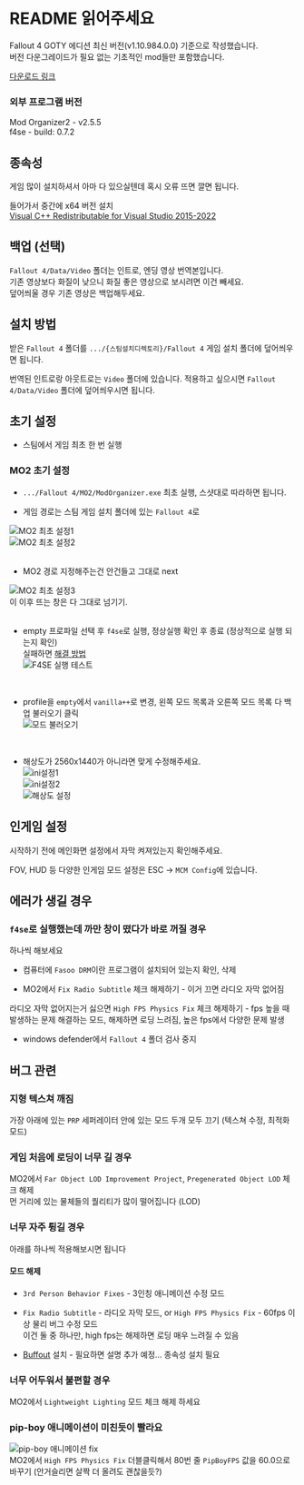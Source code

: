# README 읽어주세요  
Fallout 4 GOTY 에디션 최신 버전(v1.10.984.0.0) 기준으로 작성했습니다.  
버전 다운그레이드가 필요 없는 기초적인 mod들만 포함했습니다.  

[다운로드 링크](https://drive.google.com/file/d/1UhTZHqjqYRUkBb833AgqeU3l3iCOoWH9/view?usp=drive_link)  

### 외부 프로그램 버전  
Mod Organizer2 - v2.5.5  
f4se - build: 0.7.2  

## 종속성
게임 많이 설치하셔서 아마 다 있으실텐데 혹시 오류 뜨면 깔면 됩니다.  

들어가서 중간에 x64 버전 설치  
[Visual C++ Redistributable for Visual Studio 2015-2022](https://learn.microsoft.com/en-us/cpp/windows/latest-supported-vc-redist?view=msvc-170)  

## 백업 (선택)  
`Fallout 4/Data/Video` 폴더는 인트로, 엔딩 영상 번역본입니다.  
기존 영상보다 화질이 낮으니 화질 좋은 영상으로 보시려면 이건 빼세요.  
덮어씌울 경우 기존 영상은 백업해두세요.  

## 설치 방법  
받은 `Fallout 4` 폴더를 `.../{스팀설치디렉토리}/Fallout 4` 게임 설치 폴더에 덮어씌우면 됩니다.  

번역된 인트로랑 아웃트로는 `Video` 폴더에 있습니다. 적용하고 싶으시면 `Fallout 4/Data/Video` 폴더에 덮어씌우시면 됩니다.  

## 초기 설정  
- 스팀에서 게임 최초 한 번 실행  

### MO2 초기 설정  
- `.../Fallout 4/MO2/ModOrganizer.exe` 최초 실행, 스샷대로 따라하면 됩니다.  

- 게임 경로는 스팀 게임 설치 폴더에 있는 `Fallout 4`로  

![MO2 최초 설정1](./readmeimg/portable.png)  
![MO2 최초 설정2](./readmeimg/local-ini.png)  
<br>

- MO2 경로 지정해주는건 안건들고 그대로 next  

![MO2 최초 설정3](./readmeimg/MO2경로.png)  
이 이후 뜨는 창은 다 그대로 넘기기.  
<br>

- empty 프로파일 선택 후 `f4se`로 실행, 정상실행 확인 후 종료 (정상적으로 실행 되는지 확인)  
실패하면 [해결 방법](#f4se로-실행했는데-까만-창이-떴다가-바로-꺼질-경우)  
![F4SE 실행 테스트](./readmeimg/F4SE실행-테스트.png)  
<br>

- profile을 `empty`에서 `vanilla++`로 변경, 왼쪽 모드 목록과 오른쪽 모드 목록 다 백업 불러오기 클릭  
![모드 불러오기](./readmeimg/모드불러오기.png)  
<br>

- 해상도가 2560x1440가 아니라면 맞게 수정해주세요.  
![ini설정1](./readmeimg/ini설정1.png)  
![ini설정2](./readmeimg/ini설정2-해상도,전체화면.png)  
![해상도 설정](./readmeimg/해상도설정.png)  

## 인게임 설정  
시작하기 전에 메인화면 설정에서 자막 켜져있는지 확인해주세요.  

FOV, HUD 등 다양한 인게임 모드 설정은 ESC -> `MCM Config`에 있습니다.  


## 에러가 생길 경우  
### `f4se`로 실행했는데 까만 창이 떴다가 바로 꺼질 경우  
하나씩 해보세요  

- 컴퓨터에 `Fasoo DRM`이란 프로그램이 설치되어 있는지 확인, 삭제  

- MO2에서 `Fix Radio Subtitle` 체크 해제하기 - 이거 끄면 라디오 자막 없어짐  

라디오 자막 없어지는거 싫으면 `High FPS Physics Fix` 체크 해제하기 - fps 높을 때 발생하는 문제 해결하는 모드, 해제하면 로딩 느려짐, 높은 fps에서 다양한 문제 발생  

- windows defender에서 `Fallout 4` 폴더 검사 중지  

## 버그 관련  
### 지형 텍스쳐 깨짐  
가장 아래에 있는 `PRP` 세퍼레이터 안에 있는 모드 두개 모두 끄기 (텍스쳐 수정, 최적화 모드)  

### 게임 처음에 로딩이 너무 길 경우  
MO2에서 `Far Object LOD Improvement Project`, `Pregenerated Object LOD` 체크 해제  
먼 거리에 있는 물체들의 퀄리티가 많이 떨어집니다 (LOD)  

### 너무 자주 튕길 경우  
아래를 하나씩 적용해보시면 됩니다  

#### 모드 해제  
- `3rd Person Behavior Fixes` - 3인칭 애니메이션 수정 모드  

- `Fix Radio Subtitle` - 라디오 자막 모드, or `High FPS Physics Fix` - 60fps 이상 물리 버그 수정 모드  
이건 둘 중 하나만, high fps는 해제하면 로딩 매우 느려질 수 있음  

- [Buffout](https://www.nexusmods.com/fallout4/mods/64880?tab=description) 설치 - 필요하면 설명 추가 예정... 종속성 설치 필요  

### 너무 어두워서 불편할 경우  
MO2에서 `Lightweight Lighting` 모드 체크 해제 하세요  

### pip-boy 애니메이션이 미친듯이 빨라요  
![pip-boy 애니메이션 fix](./readmeimg/pip-boy애니메이션fix.png)  
MO2에서 `High FPS Physics Fix` 더블클릭해서 80번 줄  `PipBoyFPS` 값을 60.0으로 바꾸기 (안거슬리면 살짝 더 올려도 괜찮을듯?)  

